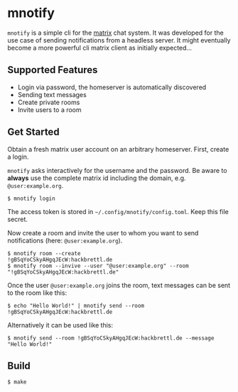 # mnotify

`mnotify` is a simple cli for the [matrix](https://matrix.org) chat system.
It was developed for the use case of sending notifications from a headless server.
It might eventually become a more powerful cli matrix client as initially expected…

## Supported Features

* Login via password, the homeserver is automatically discovered
* Sending text messages
* Create private rooms
* Invite users to a room

## Get Started

Obtain a fresh matrix user account on an arbitrary homeserver.
First, create a login.

`mnotify` asks interactively for the username and the password.
Be aware to **always** use the complete matrix id including the domain, e.g. `@user:example.org`.

```
$ mnotify login
```

The access token is stored in `~/.config/mnotify/config.toml`.
Keep this file secret.

Now create a room and invite the user to whom you want to send notifications (here: `@user:example.org`).

```
$ mnotify room --create
!gBSqYoCSkyAHgqJEcW:hackbrettl.de
$ mnotify room --invive --user "@user:example.org" --room "!gBSqYoCSkyAHgqJEcW:hackbrettl.de"
```

Once the user `@user:example.org` joins the room, text messages can be sent to the room like this:

```
$ echo "Hello World!" | mnotify send --room !gBSqYoCSkyAHgqJEcW:hackbrettl.de
```

Alternatively it can be used like this:

```
$ mnotify send --room !gBSqYoCSkyAHgqJEcW:hackbrettl.de --message "Hello World!"
```

## Build

```
$ make
```
